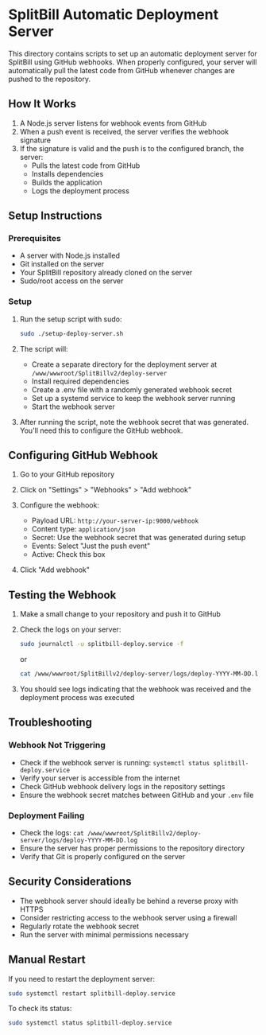 # SplitBill Automatic Deployment Server

This directory contains scripts to set up an automatic deployment server for SplitBill using GitHub webhooks. When properly configured, your server will automatically pull the latest code from GitHub whenever changes are pushed to the repository.

## How It Works

1. A Node.js server listens for webhook events from GitHub
2. When a push event is received, the server verifies the webhook signature
3. If the signature is valid and the push is to the configured branch, the server:
   - Pulls the latest code from GitHub
   - Installs dependencies
   - Builds the application
   - Logs the deployment process

## Setup Instructions

### Prerequisites

- A server with Node.js installed
- Git installed on the server
- Your SplitBill repository already cloned on the server
- Sudo/root access on the server

### Setup

1. Run the setup script with sudo:
   ```bash
   sudo ./setup-deploy-server.sh
   ```

2. The script will:
   - Create a separate directory for the deployment server at `/www/wwwroot/SplitBillv2/deploy-server`
   - Install required dependencies
   - Create a .env file with a randomly generated webhook secret
   - Set up a systemd service to keep the webhook server running
   - Start the webhook server

3. After running the script, note the webhook secret that was generated. You'll need this to configure the GitHub webhook.

## Configuring GitHub Webhook

1. Go to your GitHub repository
2. Click on "Settings" > "Webhooks" > "Add webhook"
3. Configure the webhook:
   - Payload URL: `http://your-server-ip:9000/webhook`
   - Content type: `application/json`
   - Secret: Use the webhook secret that was generated during setup
   - Events: Select "Just the push event"
   - Active: Check this box

4. Click "Add webhook"

## Testing the Webhook

1. Make a small change to your repository and push it to GitHub
2. Check the logs on your server:
   ```bash
   sudo journalctl -u splitbill-deploy.service -f
   ```
   or
   ```bash
   cat /www/wwwroot/SplitBillv2/deploy-server/logs/deploy-YYYY-MM-DD.log
   ```

3. You should see logs indicating that the webhook was received and the deployment process was executed

## Troubleshooting

### Webhook Not Triggering

- Check if the webhook server is running: `systemctl status splitbill-deploy.service`
- Verify your server is accessible from the internet
- Check GitHub webhook delivery logs in the repository settings
- Ensure the webhook secret matches between GitHub and your `.env` file

### Deployment Failing

- Check the logs: `cat /www/wwwroot/SplitBillv2/deploy-server/logs/deploy-YYYY-MM-DD.log`
- Ensure the server has proper permissions to the repository directory
- Verify that Git is properly configured on the server

## Security Considerations

- The webhook server should ideally be behind a reverse proxy with HTTPS
- Consider restricting access to the webhook server using a firewall
- Regularly rotate the webhook secret
- Run the server with minimal permissions necessary

## Manual Restart

If you need to restart the deployment server:

```bash
sudo systemctl restart splitbill-deploy.service
```

To check its status:

```bash
sudo systemctl status splitbill-deploy.service
```
